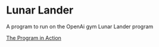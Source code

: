 # Lunar Lander

A program to run on the OpenAi gym Lunar Lander program

[The Program in Action](https://www.youtube.com/watch?v=2kQWBPc8SOU)